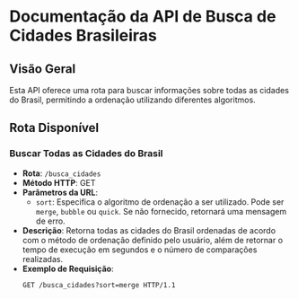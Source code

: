 # Documentação da API de Busca de Cidades Brasileiras

## Visão Geral

Esta API oferece uma rota para buscar informações sobre todas as cidades do Brasil, permitindo a ordenação utilizando diferentes algoritmos.

## Rota Disponível

### Buscar Todas as Cidades do Brasil

- **Rota**: `/busca_cidades`
- **Método HTTP**: GET
- **Parâmetros da URL**:
  - `sort`: Especifica o algoritmo de ordenação a ser utilizado. Pode ser `merge`, `bubble` ou `quick`. Se não fornecido, retornará uma mensagem de erro.
- **Descrição**: Retorna todas as cidades do Brasil ordenadas de acordo com o método de ordenação definido pelo usuário, além de retornar o tempo de execução em segundos e o número de comparações realizadas.
- **Exemplo de Requisição**:
  ```http
  GET /busca_cidades?sort=merge HTTP/1.1
